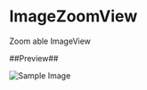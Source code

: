 # ImageZoomView
Zoom able ImageView

##Preview##

![Sample Image](https://github.com/kongsin/ImageZoomView/blob/master/videotogif_2017.02.06_01.15.49.gif)
